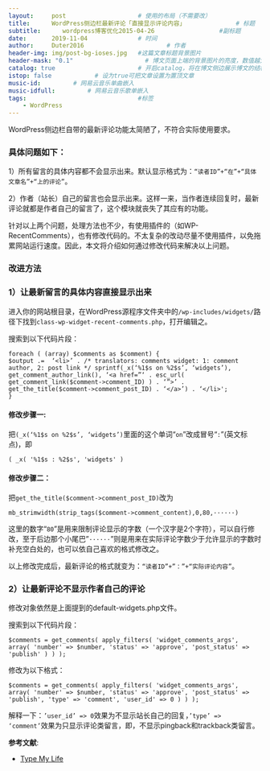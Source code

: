 ```yaml
---
layout:     post   				    # 使用的布局（不需要改）
title:      WordPress侧边栏最新评论「直接显示评论内容」 				# 标题 
subtitle:      wordpress博客优化2015-04-26                  #副标题
date:       2019-11-04 				# 时间
author:     Duter2016 						# 作者
header-img: img/post-bg-ioses.jpg 	#这篇文章标题背景图片
header-mask: "0.1"                    # 博文页面上端的背景图片的亮度，数值越大越黑暗
catalog: true 						# 开启catalog，将在博文侧边展示博文的结构
istop: false            # 设为true可把文章设置为置顶文章
music-id:         # 网易云音乐单曲嵌入
music-idfull:         # 网易云音乐歌单嵌入
tags:								#标签
    - WordPress
---
```


WordPress侧边栏自带的最新评论功能太简陋了，不符合实际使用要求。

### 具体问题如下：

1）所有留言的具体内容都不会显示出来。默认显示格式为：`“读者ID”+“在”+“具体文章名”+“上的评论”`。

2）作者（站长）自己的留言也会显示出来。这样一来，当作者连续回复时，最新评论就都是作者自己的留言了，这个模块就丧失了其应有的功能。

针对以上两个问题，处理方法也不少，有使用插件的（如WP-RecentComments），也有修改代码的。不太复杂的改动尽量不使用插件，以免拖累网站运行速度。因此，本文将介绍如何通过修改代码来解决以上问题。

### 改进方法

### 1）让最新留言的具体内容直接显示出来

进入你的网站根目录，在WordPress源程序文件夹中的`/wp-includes/widgets/`路径下找到`class-wp-widget-recent-comments.php`，打开编辑之。

搜索到以下代码片段：

```
foreach ( (array) $comments as $comment) {
$output .=  ‘<li>’ . /* translators: comments widget: 1: comment author, 2: post link */ sprintf(_x(‘%1$s on %2$s’, ‘widgets’), get_comment_author_link(), ‘<a href=”‘ . esc_url( get_comment_link($comment->comment_ID) ) . ‘”>’ . get_the_title($comment->comment_post_ID) . ‘</a>’) . ‘</li>';
}
```

#### 修改步骤一:

把`(_x(‘%1$s on %2$s’, ‘widgets’)`里面的这个单词“`on`”改成冒号“`:`”(英文标点)，即


`( _x( '%1$s : %2$s', 'widgets' )`

#### 修改步骤二：

把`get_the_title($comment->comment_post_ID)`改为


`mb_strimwidth(strip_tags($comment->comment_content),0,80,······)`


这里的数字“`80`”是用来限制评论显示的字数（一个汉字是2个字符），可以自行修改，至于后边那个小尾巴”`······`”则是用来在实际评论字数少于允许显示的字数时补充空白处的，也可以依自己喜欢的格式修改之。

以上修改完成后，最新评论的格式就变为：`“读者ID”+”：”+“实际评论内容”`。

### 2）让最新评论不显示作者自己的评论

修改对象依然是上面提到的default-widgets.php文件。

搜索到以下代码片段：

```
$comments = get_comments( apply_filters( 'widget_comments_args', array( 'number' => $number, 'status' => 'approve', 'post_status' => 'publish' ) ) );
```

修改为以下格式：

```
$comments = get_comments( apply_filters( 'widget_comments_args', array( 'number' => $number, 'status' => 'approve', 'post_status' => 'publish', 'type' => 'comment', 'user_id' => 0 ) ) );
```

解释一下：`’user_id’ => 0`效果为不显示站长自己的回复，`’type’ => ‘comment’`效果为只显示评论类留言，即，不显示pingback和trackback类留言。

**参考文献**:

+ [Type My Life](http://www.typemylife.com/wordpress-recent-comments-remove-author-name-display-content/)
